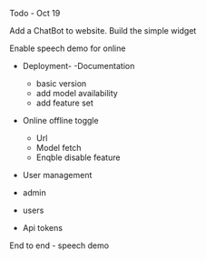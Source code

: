 Todo - Oct 19

Add a ChatBot to website. 
Build the simple widget

Enable speech demo for online

- Deployment- 
  -Documentation 
    - basic version
    - add model availability 
    - add feature set 


- Online offline toggle 
  - Url
  - Model fetch
  - Enqble disable feature


- User management 
- admin
- users 
- Api tokens 

End to end - speech demo 